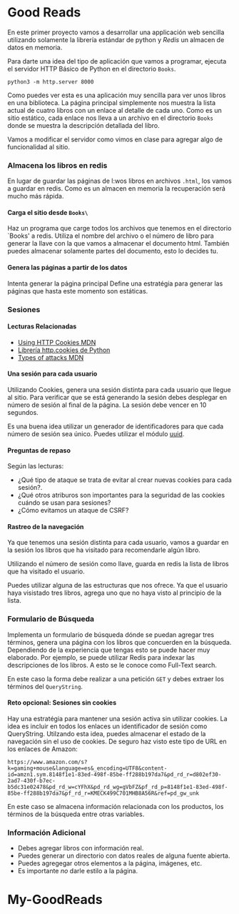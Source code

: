 # Good Reads 

En este primer proyecto vamos a desarrollar una applicación web sencilla
utilizando solamente la librería estándar de python y *Redis* un almacen de
datos en memoria. 

Para darte una idea del tipo de aplicación que vamos a programar, ejecuta el
servidor HTTP Básico de Python en el directorio `Books`. 

```
python3 -m http.server 8000
```

Como puedes ver esta es una aplicación muy sencilla para ver unos libros en una
biblioteca. La página principal simplemente nos muestra la lista actual de
cuatro libros con un enlace al detalle de cada uno.  Como es un sitio estático,
cada enlace nos lleva a un archivo en el directorio `Books` donde se muestra la
descripción detallada del libro.

Vamos a modificar el servidor como vimos en clase para agregar algo de
funcionalidad al sitio. 


### Almacena los libros en redis

En lugar de guardar las páginas de l:wos libros en archivos `.html`, los 
vamos a guardar en redis. Como es un almacen en memoria la recuperación será 
mucho más rápida. 


#### Carga el sitio desde  `Books\`

Haz un programa que carge todos los archivos que tenemos en el directorio
`Books\' a redis. Utiliza el nombre del archivo o el número de libro para
generar la llave con la que vamos a almacenar el documento html. También puedes
almacenar solamente partes del documento, esto lo decides tu.


#### Genera las páginas a partir de los datos

Intenta generar la página principal Define una estratégia para generar las
páginas que hasta este momento son estáticas.

### Sesiones

#### Lecturas Relacionadas
* [Using HTTP Cookies MDN](https://developer.mozilla.org/en-US/docs/Web/HTTP/Cookies)
* [Librería http.cookies de Python](https://docs.python.org/3/library/http.cookies.html)
* [Types of attacks MDN](https://developer.mozilla.org/en-US/docs/Web/Security/Types_of_attacks)
  
#### Una sesión para cada usuario

Utilizando Cookies, genera una sesión distinta para cada usuario que llegue al
sitio. Para verificar que se está generando la sesión debes desplegar en número
de sesión al final de la página. La sesión debe vencer en 10 segundos.

Es una buena idea utilizar un generador de identificadores para que cada número
de sesión sea único. Puedes utilizar el módulo
[uuid](https://docs.python.org/3/library/uuid.html#uuid.uuid4). 

#### Preguntas de repaso
Según las lecturas: 
* ¿Qué tipo de ataque se trata de evitar al crear nuevas cookies para cada sesión?. 
* ¿Qué otros atriburos son importantes para la seguridad de las cookies cuándo se usan para sesiones?
* ¿Cómo evitamos un ataque de CSRF?


#### Rastreo de la navegación 

Ya que tenemos una sesión distinta para cada usuario, vamos a guardar en la
sesión los libros que ha visitado para recomendarle algún libro. 

Utilizando el número de sesión como llave, guarda en redis la lista de libros
que ha visitado el usuario. 

Puedes utilizar alguna de las estructuras que nos ofrece. Ya que el usuario
haya visistado tres libros, agrega uno que no haya visto al principio de la
lista.

### Formulario de Búsqueda

Implementa un formulario de búsqueda dónde se puedan agregar tres términos,
genera una página con los libros que concuerden en la búsqueda. Dependiendo de
la experiencia que tengas esto se puede hacer muy elaborado. Por ejemplo, se
puede utilizar Redis para indexar las descripciones de los libros. A esto se le
conoce como Full-Text search. 

En este caso la forma debe realizar a una petición `GET` y debes extraer los
términos del `QueryString`. 


#### Reto opcional: Sesiones sin cookies

Hay una estratégia para mantener una sesión activa sin utilizar cookies. La
idea es incluir en todos los enlaces un identificador de sesión como
QueryString. Utilzando esta idea, puedes almacenar el estado de la navegación
sin el uso de cookies. De seguro haz visto este tipo de URL en los enlaces de
Amazon: 

```
https://www.amazon.com/s?k=gaming+mouse&language=es&_encoding=UTF8&content-id=amzn1.sym.8148f1e1-83ed-498f-85be-ff288b197da7&pd_rd_r=d802ef30-2ad7-430f-b7ec-b5dc31e02478&pd_rd_w=cYFhX&pd_rd_wg=gVbFZ&pf_rd_p=8148f1e1-83ed-498f-85be-ff288b197da7&pf_rd_r=KMECK499C701MHB8A56R&ref=pd_gw_unk
```
En este caso se almacena información relacionada con los productos, los
términos de la búsqueda entre otras variables.

### Información Adicional

* Debes agregar libros con información real.
* Puedes generar un directorio con datos reales de alguna fuente abierta.
* Puedes agregegar otros elementos a la página, imágenes, etc.
* Es importante *no* darle estilo a la página. 


# My-GoodReads
